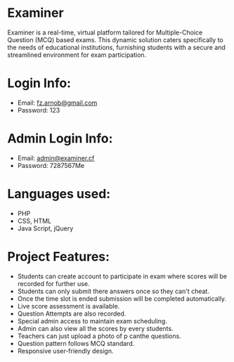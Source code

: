# Examiner
Examiner is a real-time, virtual platform tailored for Multiple-Choice Question (MCQ) based exams. This dynamic solution caters specifically to the needs of educational institutions, furnishing students with a secure and streamlined environment for exam participation.


# Login Info:
- Email: fz.arnob@gmail.com
- Password: 123

# Admin Login Info:
- Email: admin@examiner.cf
- Password: 7287567Me

# Languages used:
- PHP
- CSS, HTML
- Java Script, jQuery

# Project Features:
- Students can create account to participate in exam where scores will be recorded for further use.
- Students can only submit there answers once so they can't cheat. 
- Once the time slot is ended submission will be completed automatically. 
- Live score assessment is available.
- Question Attempts are also recorded.
- Special admin access to maintain exam scheduling. 
- Admin can also view all the scores by every students. 
- Teachers can just upload a photo of p canthe questions. 
- Question pattern follows MCQ standard.
- Responsive user-friendly design.

